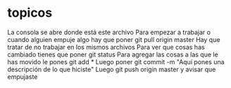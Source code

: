 # topicos
La consola se abre donde está este archivo
Para empezar a trabajar o cuando alguien empuje algo hay que poner git pull origin master
Hay que tratar de no trabajar en los mismos archivos
Para ver que cosas has cambiado tienes que poner git status
Para agregar las cosas a las que le has movido le pones git add *
Luego poner git commit -m "Aquí pones una descripción de lo que hiciste"
Luego git push origin master y avisar que empujaste